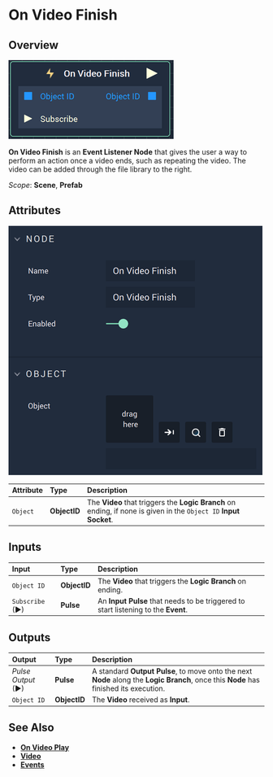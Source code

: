 # On Video Finish

## Overview

![The On Video Finish Node.](../../../.gitbook/assets/onvideofinishnode.png)

**On Video Finish** is an **Event Listener Node** that gives the user a way to perform an action once a video ends, such as repeating the video. The video can be added through the file library to the right.

*Scope*: **Scene**, **Prefab**

## Attributes

![The On Video Finish Node Attributes.](../../../.gitbook/assets/onvideofinishattributes.png)

| Attribute | Type | Description |
| :--- | :--- | :--- |
| `Object` | **ObjectID** | The **Video** that triggers the **Logic Branch** on ending, if none is given in the `Object ID` **Input Socket**.|

## Inputs

| Input | Type | Description|
|:---|:---|:---|
|`Object ID`| **ObjectID**| The **Video** that triggers the **Logic Branch** on ending.|
| `Subscribe` (►)|**Pulse** | An **Input Pulse** that needs to be triggered to start listening to the **Event**. |

## Outputs

| Output | Type | Description |
| :--- | :--- | :--- |
| _Pulse Output_ \(►\) | **Pulse** | A standard **Output Pulse**, to move onto the next **Node** along the **Logic Branch**, once this **Node** has finished its execution. |
|`Object ID`| **ObjectID** | The **Video** received as **Input**. |

## See Also

* [**On Video Play**](onvideoplay.md)
* [**Video**](./)
* [**Events**](../)

